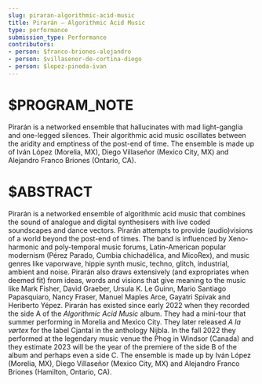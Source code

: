 ```yaml
---
slug: piraran-algorithmic-acid-music
title: Pirarán – Algorithmic Acid Music
type: performance
submission_type: Performance
contributors:
- person: $franco-briones-alejandro
- person: $villasenor-de-cortina-diego
- person: $lopez-pineda-ivan
---
```


# $PROGRAM_NOTE

Pirarán is a networked ensemble that hallucinates with mad light-ganglia
and one-legged silences. Their algorithmic acid music oscillates between
the aridity and emptiness of the post-end of time. The ensemble is made up
of Iván López (Morelia, MX), Diego Villaseñor (Mexico City, MX) and Alejandro
Franco Briones (Ontario, CA).

# $ABSTRACT

Pirarán is a networked ensemble of algorithmic acid music that combines
the sound of analogue and digital synthesisers with live coded soundscapes
and dance vectors. Pirarán attempts to provide (audio)visions of a world
beyond the post-end of times. The band is influenced by Xeno-harmonic and
poly-temporal music forums, Latin-American popular modernism (Pérez
Parado, Cumbia chichadélica, and MicoRex), and music genres like
vaporwave, hippie synth music, techno, glitch, industrial, ambient and
noise. Pirarán also draws extensively (and expropriates when deemed fit)
from ideas, words and visions that give meaning to the music like Mark
Fisher, David Graeber, Ursula K. Le Guinn, Mario Santiago Papasquiaro,
Nancy Fraser, Manuel Maples Arce, Gayatri Spivak and Heriberto Yépez.
Pirarán has existed since early 2022 when they recorded the side A of the
_Algorithmic Acid Music_ album. They had a mini-tour that summer
performing in Morelia and Mexico City. They later released _A la vørtex_ for
the label Cjantal in the anthology Nijbla. In the fall 2022 they performed at
the legendary music venue the Phog in Windsor (Canada) and they estimate
2023 will be the year of the premiere of the side B of the album and perhaps
even a side C. The ensemble is made up by Iván López (Morelia, MX), Diego
Villaseñor (Mexico City, MX) and Alejandro Franco Briones (Hamilton, Ontario,
CA). 
